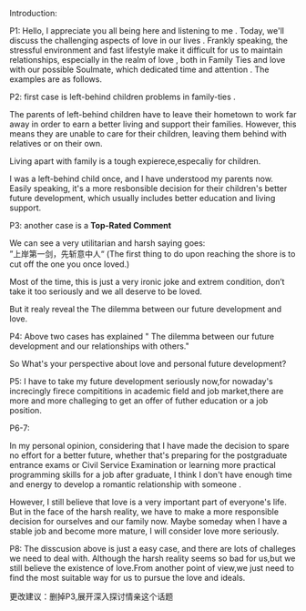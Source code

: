 
Introduction:

P1:
Hello, I appreciate you all being here and listening to me .
Today, we'll discuss the challenging aspects of love in our lives . Frankly speaking, the stressful environment and fast lifestyle make it difficult for us to maintain relationships, especially in the realm of love , both in Family Ties and love with our possible Soulmate, which dedicated time and attention . The examples are as follows.

P2:
first case is left-behind children problems in family-ties .

The parents of left-behind children have to leave their hometown to work far away in order to earn a better living and support their families. However, this means they are unable to care for their children, leaving them behind with relatives or on their own.

Living apart with family is a tough expierece,especaliy for children. 

I was a left-behind child once, and I have understood my parents now. Easily speaking, it's a more resbonsible decision for their children's better future development, which usually includes better education and living support.


P3:
another case is a  **Top-Rated Comment**

We can see a very utilitarian and harsh saying goes:  
”上岸第一剑，先斩意中人“
(The first thing to do upon reaching the shore is to cut off the one you once loved.)

Most of the time, this is just a very ironic joke and extrem condition, don’t take it too seriously and we all deserve to be loved. 

But it realy reveal the The dilemma between our future development and love.

P4:
Above two cases has explained " The dilemma between our future development and our relationships with others."

So  What's your perspective about love and personal future development?

P5:
I have to take my future development seriously now,for nowaday's increcingly firece compititions in academic field and job market,there are more and more challeging to get an offer of futher education or a job position.


P6-7:

In my personal opinion, considering that I have made the decision to spare no effort for a better future, whether that's preparing for the postgraduate entrance exams or Civil Service Examination or learning more practical programming skills for a job after graduate, I think I don't have enough time and energy to develop a romantic relationship with someone . 

However, I still believe that love is a very important part of everyone's life. But in the face of the harsh reality, we have to make a more responsible decision for ourselves and our family now. Maybe someday when I have a stable job and become more mature, I will consider love more seriously.

P8:
The disscusion above is just a easy case, and there are lots of challeges we need to deal with.
Although the harsh reality seems so bad for us,but we still believe the existence of love.From another point of view,we just need to find the most suitable way for us to pursue the love and ideals.


更改建议：删掉P3,展开深入探讨情亲这个话题

